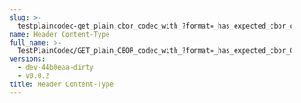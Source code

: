 ```yaml
---
slug: >-
  testplaincodec-get_plain_cbor_codec_with_?format=_has_expected_cbor_content-type_and_body_as-is-header_content-type
name: Header Content-Type
full_name: >-
  TestPlainCodec/GET_plain_CBOR_codec_with_?format=_has_expected_cbor_Content-Type_and_body_as-is/Header_Content-Type
versions:
  - dev-44b0eaa-dirty
  - v0.0.2
title: Header Content-Type
---
```


